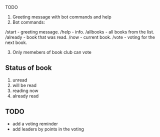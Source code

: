 TODO

1. Greeting message with bot commands and help
2. Bot commands:

/start - greeting message.
/help - info.
/allbooks - all books from the list.
/already - book that was read.
/now - current book.
/vote - voting for the next book.

3. Only memebers of book club can vote

## Status of book

1. unread
2. will be read
3. reading now
4. already read

## TODO 

- add a voting reminder
- add leaders by points in the voting
